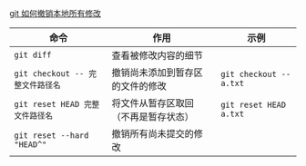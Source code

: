 [git 如何撤销本地所有修改](https://jingyan.baidu.com/article/e8cdb32b9db25077042bad3e.html)

命令| 作用| 示例
---|---|---
`git diff` | 查看被修改内容的细节 | 
`git checkout -- 完整文件路径名` | 撤销尚未添加到暂存区的文件的修改  | `git checkout -- a.txt`
`git reset HEAD 完整文件路径名` | 将文件从暂存区取回（不再是暂存状态） | `git reset HEAD a.txt`
`git reset --hard "HEAD^"` | 撤销所有尚未提交的修改 | 
